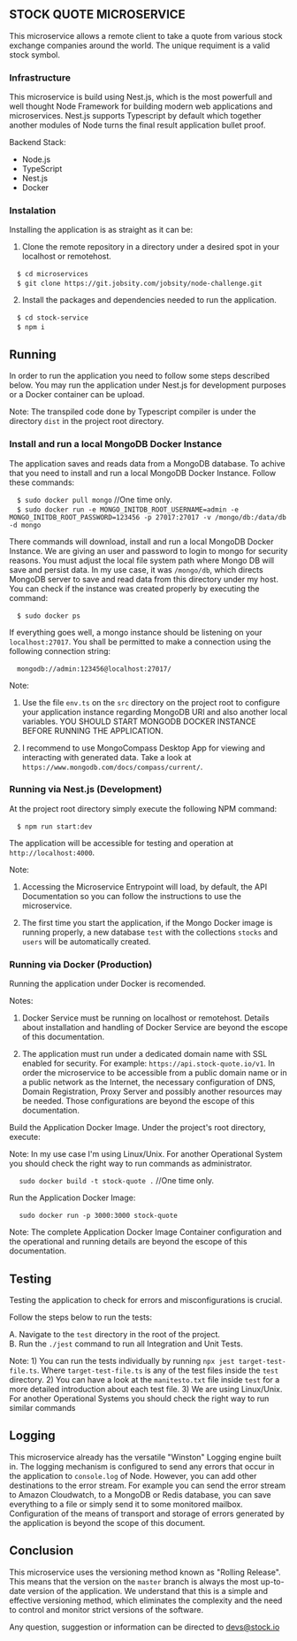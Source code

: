 ## STOCK QUOTE MICROSERVICE

This microservice allows a remote client to take a quote from various stock exchange companies around the world. The unique requiment is a valid stock symbol.  

### Infrastructure

This microservice is build using Nest.js, which is the most powerfull 
and well thought Node Framework for building modern web applications and microservices. 
Nest.js supports Typescript by default which together another modules of Node turns the 
final result application bullet proof. 

Backend Stack:

* Node.js
* TypeScript
* Nest.js 
* Docker

### Instalation

Installing the application is as straight as it can be:

1) Clone the remote repository in a directory under a desired spot in your localhost or remotehost.

&emsp;`$ cd microservices` <br>
&emsp;`$ git clone https://git.jobsity.com/jobsity/node-challenge.git` <br>

2) Install the packages and dependencies needed to run the application.

&emsp;`$ cd stock-service` <br>
&emsp;`$ npm i` <br>

## Running

In order to run the application you need to follow some steps described below. You may run the application under Nest.js for development purposes or a Docker container can be upload.

Note: The transpiled code done by Typescript compiler is under the directory `dist` in the project root directory.

### Install and run a local MongoDB Docker Instance

The application saves and reads data from a MongoDB database. To achive that you need to install and run a local MongoDB Docker Instance. Follow these commands:

&emsp;`$ sudo docker pull mongo` //One time only.<br>
&emsp;`$ sudo docker run -e MONGO_INITDB_ROOT_USERNAME=admin -e MONGO_INITDB_ROOT_PASSWORD=123456 -p 27017:27017 -v /mongo/db:/data/db -d mongo` <br>

There commands will download, install and run a local MongoDB Docker Instance. We are giving an user and password to login to mongo for security reasons. You must adjust the local file system path where Mongo DB will save and persist data. In my use case, it was `/mongo/db`, which directs MongoDB server to save and read data from this directory under my host. You can check if the instance was created properly by executing the command:

&emsp;`$ sudo docker ps` <br>

If everything goes well, a mongo instance should be listening on your `localhost:27017`. You shall be permitted to make a connection using the following connection string:

&emsp;`mongodb://admin:123456@localhost:27017/` <br>

Note: 

1) Use the file `env.ts` on the `src` directory on the project root to configure your application instance regarding MongoDB URI and also another local variables. YOU SHOULD START MONGODB DOCKER INSTANCE BEFORE RUNNING THE APPLICATION.

2) I recommend to use MongoCompass Desktop App for viewing and interacting with generated data. 
Take a look at `https://www.mongodb.com/docs/compass/current/`.

### Running via Nest.js (Development)

At the project root directory simply execute the following NPM command:

&emsp;`$ npm run start:dev` <br>

The application will be accessible for testing and operation at `http://localhost:4000`.

Note: 

1) Accessing the Microservice Entrypoint will load, by default, the API Documentation so you can follow the instructions to use the microservice. 

2) The first time you start the application, if the Mongo Docker image is running properly, a new database `test` with the collections `stocks` and `users` will be automatically created. 

### Running via Docker (Production)

Running the application under Docker is recomended.

Notes: 

1) Docker Service must be running on localhost or remotehost. Details about installation and handling of Docker Service are beyond the escope of this documentation. 

2) The application must run under a dedicated domain name with SSL enabled for security. For example: `https://api.stock-quote.io/v1`. In order the microservice to be accessible from a public domain name or in a public network as the Internet, the necessary configuration of DNS, Domain Registration, Proxy Server and possibly another resources may be needed. Those configurations are beyond the escope of this documentation.

Build the Application Docker Image. Under the project's root directory, execute:

Note: In my use case I'm using Linux/Unix. For another Operational System you should check the right way to run commands as administrator.

&emsp; `sudo docker build -t stock-quote .`  //One time only.

Run the Application Docker Image:

&emsp; `sudo docker run -p 3000:3000 stock-quote`

Note: The complete Application Docker Image Container configuration and the operational and running details are beyond the escope of this documentation.

## Testing

Testing the application to check for errors and misconfigurations is crucial.

Follow the steps below to run the tests:

A. Navigate to the `test` directory in the root of the project. <br>
B. Run the `./jest` command to run all Integration and Unit Tests.

Note: 1) You can run the tests individually by running `npx jest target-test-file.ts`. Where `target-test-file.ts` is any of the test files inside the `test` directory. 2) You can have a look at the `manitesto.txt` file inside `test` for a more detailed introduction about each test file. 3) We are using Linux/Unix. For another Operational Systems you should check the right way to run similar commands

## Logging

This microservice already has the versatile "Winston" Logging engine built in. The logging mechanism is configured to send any errors that occur in the application to `console.log` of Node. However, you can add other destinations to the error stream. For example you can send the error stream to Amazon Cloudwatch, to a MongoDB or Redis database, you can save everything to a file or simply send it to some monitored mailbox. Configuration of the means of transport and storage of errors generated by the application is beyond the scope of this document.

## Conclusion

This microservice uses the versioning method known as "Rolling Release". This means that the version on the `master` branch is always the most up-to-date version of the application. We understand that this is a simple and effective versioning method, which eliminates the complexity and the need to control and monitor strict versions of the software.

Any question, suggestion or information can be directed to devs@stock.io

